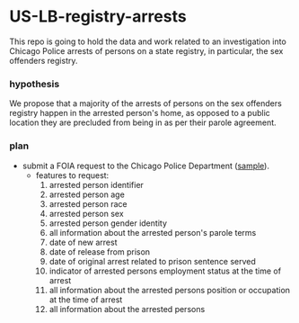 # US-LB-registry-arrests
This repo is going to hold the data and work related to an investigation into Chicago Police arrests of persons on a state registry, in particular, the sex offenders registry.

### hypothesis
We propose that a majority of the arrests of persons on the sex offenders registry happen in the arrested person's home, as opposed to a public location they are precluded from being in as per their parole agreement. 

### plan
- submit a FOIA request to the Chicago Police Department ([sample](https://www.muckrock.com/foi/chicago-169/cpd-hate-crime-arrest-data-58789/)).
  - features to request:
    1. arrested person identifier
    2. arrested person age
    3. arrested person race
    4. arrested person sex
    5. arrested person gender identity
    6. all information about the arrested person's parole terms
    7. date of new arrest
    8. date of release from prison
    9. date of original arrest related to prison sentence served
    10. indicator of arrested persons employment status at the time of arrest
    11. all information about the arrested persons position or occupation at the time of arrest
    12. all information about the arrested persons 
